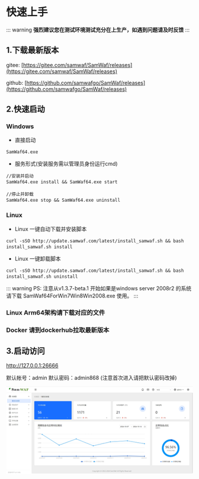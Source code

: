 # 快速上手

::: warning
**强烈建议您在测试环境测试充分在上生产，如遇到问题请及时反馈**
:::

## 1.下载最新版本 <Badge text="v1.3.15" type="tip" />
gitee:  [https://gitee.com/samwaf/SamWaf/releases](https://gitee.com/samwaf/SamWaf/releases)

github: [https://github.com/samwafgo/SamWaf/releases](https://github.com/samwafgo/SamWaf/releases)

## 2.快速启动
### Windows
- 直接启动
```
SamWaf64.exe
```
- 服务形式(安装服务需以管理员身份运行cmd)
```
//安装并启动
SamWaf64.exe install && SamWaf64.exe start

//停止并卸载
SamWaf64.exe stop && SamWaf64.exe uninstall
```

### Linux

- Linux 一键自动下载并安装脚本
```
curl -sSO http://update.samwaf.com/latest/install_samwaf.sh && bash install_samwaf.sh install 
``` 

- Linux 一键卸载脚本
```
curl -sSO http://update.samwaf.com/latest/install_samwaf.sh && bash install_samwaf.sh uninstall 
```
::: warning
PS:
注意从v1.3.7-beta.1 开始如果是windows server 2008r2 的系统请下载 SamWaf64ForWin7Win8Win2008.exe 使用。
:::
### Linux Arm64架构请下载对应的文件

### Docker 请到dockerhub拉取最新版本

## 3.启动访问

http://127.0.0.1:26666

默认帐号：admin  默认密码：admin868 (注意首次进入请把默认密码改掉)

![SamWaf主画面](/images/overview.png)